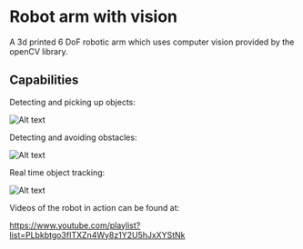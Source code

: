 # Robot arm with vision
A 3d printed 6 DoF robotic arm which uses computer vision provided by the openCV library.

## Capabilities

Detecting and picking up objects:

![Alt text](documentation/animation.gif "The arm")

Detecting and avoiding obstacles:

![Alt text](documentation/animation2.gif "The arm")

Real time object tracking:

![Alt text](documentation/animation3.gif "The arm")

Videos of the robot in action can be found at:

https://www.youtube.com/playlist?list=PLbkbtgo3fITXZn4Wy8z1Y2U5hJxXYStNk
